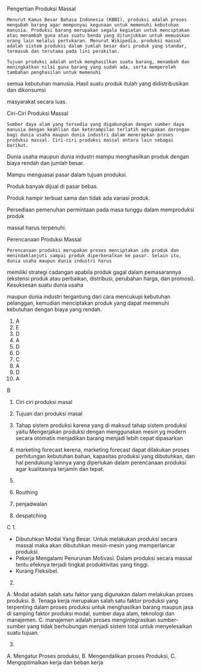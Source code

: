 Pengertian Produksi Massal

    Menurut Kamus Besar Bahasa Indonesia (KBBI), produksi adalah proses mengubah barang agar mempunyai kegunaan untuk memenuhi kebutuhan manusia. Produksi barang merupakan segala kegiatan untuk menciptakan atau menambah guna atas suatu benda yang ditunjukkan untuk memuaskan orang lain melalui pertukaran. Menurut Wikipedia, produksi massal adalah sistem produksi dalam jumlah besar dari produk yang standar, termasuk dan terutama pada lini perakitan.

    Tujuan produksi adalah untuk menghasilkan suatu barang, menambah dan meningkatkan nilai guna barang yang sudah ada, serta memperoleh tambahan penghasilan untuk memenuhi

semua kebutuhan manusia. Hasil suatu produk itulah yang didistribusikan dan dikonsumsi

masyarakat secara luas.

Ciri-Ciri Produksi Massal

    Sumber daya alam yang tersedia yang digabungkan dengan sumber daya manusia dengan keahlian dan keterampilan terlatih merupakan dorongan bagi dunia usaha maupun dunia industri dalam menerapkan proses produksi massal. Ciri-ciri produksi massal antara lain sebagai berikut.

Dunia usaha maupun dunia industri mampu menghasilkan produk dengan biaya rendah dan jumlah besar.

Mampu menguasai pasar dalam tujuan produksi.

Produk banyak dijual di pasar bebas.

Produk hampir terbuat sama dan tidak ada variasi produk.

Persediaan pemenuhan permintaan pada masa tunggu dalam memproduksi produk

massal harus terpenuhi.

Perencanaan Produksi Massal

    Perencanaan produksi merupakan proses menciptakan ide produk dan menindaklanjuti sampai produk diperkenalkan ke pasar. Selain itu, dunia usaha maupun dunia industri harus

memiliki strategi cadangan apabila produk gagal dalam pemasarannya (ekstensi produk atau perbaikan, distribusi, perubahan harga, dan promosi). Kesuksesan suatu dunia usaha

maupun dunia industri tergantung dari cara mencukupi kebutuhan pelanggan, kemudian menciptakan produk yang dapat memenuhi kebutuhan dengan biaya yang rendah.


1. A
2. E
3. D
4. A
5. D
6. D
7. C
8. A
9. D
10. A

B
1. Ciri ciri produksi masal

2. Tujuan dari produksi masal

3. Tahap sistem produksi karena yang di maksud tahap sistem produksi yaitu Mengerjakan produksi dengan menggunakan mesin yg modern secara otomatis menjadikan barang menjadi lebih cepat dipasarkan

4. marketing forecast kerena, marketing forecast dapat dilakukan proses perhitungan kebutuhan bahan, kapasitas produksi yang dibutuhkan, dan hal pendukung lainnya yang diperlukan dalam perencanaan produksi agar kualitasnya terjamin dan tepat.


5.
1. Routhing
2. penjadwalan
3. despatching


C
1.
- Dibutuhkan Modal Yang Besar. Untuk melakukan produksi secara massal maka akan dibutuhkan mesin-mesin yang memperlancar produksi.
- Pekerja Mengalami Penurunan Motivasi. Dalam produksi secara massal tentu efeknya terjadi tingkat produktivitas yang tinggi.
- Kurang Fleksibel.

2.
A. Modal adalah salah satu faktor yang digunakan dalam melakukan
proses produksi. 
B. Tenaga kerja merupakan salah satu faktor produksi yang terpenting dalam proses produksi untuk menghasilkan barang maupun jasa di samping faktor produksi modal,
sumber daya alam, teknologi dan manajemen. 
C. manajemen adalah proses
mengintegrasikan sumber-sumber yang tidak berhubungan menjadi sistem
total untuk menyelesaikan suatu tujuan. 

3. 
A. Mengatur Proses produksi, 
B. Mengendalikan proses Produksi, 
C. Mengoptimalkan kerja dan beban kerja
